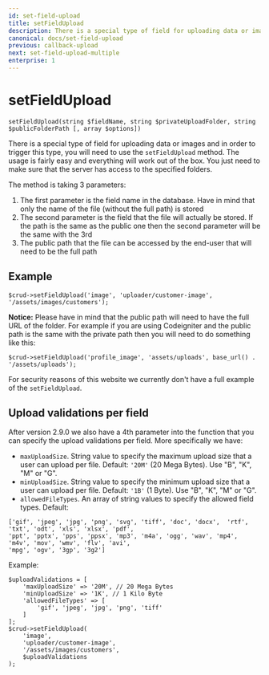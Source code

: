 ```yaml
---
id: set-field-upload
title: setFieldUpload
description: There is a special type of field for uploading data or images and in order to trigger this type, you will need to use the setFieldUpload method.
canonical: docs/set-field-upload
previous: callback-upload
next: set-field-upload-multiple
enterprise: 1
---
```


# setFieldUpload

<pre><code class="language-php">setFieldUpload(string $fieldName, string $privateUploadFolder, string $publicFolderPath [, array $options])</code></pre>
There is a special type of field for uploading data or images and in order to trigger this type, you will need to use the <code>setFieldUpload</code> method. The usage is fairly easy and everything will work out of the box. You just need to make sure that the server has access to the specified folders.

The method is taking 3 parameters:
<ol>
	<li>The first parameter is the field name in the database. Have in mind that only the name of the file (without the full path) is stored</li>
	<li>The second parameter is the field that the file will actually be stored. If the path is the same as the public one then the second parameter will be the same with the 3rd</li>
	<li>The public path that the file can be accessed by the end-user that will need to be the full path</li>
</ol>

## Example
<pre><code class="language-php">$crud->setFieldUpload('image', 'uploader/customer-image', '/assets/images/customers');</code></pre>

<strong>Notice:</strong> Please have in mind that the public path will need to have the full URL of the folder. For example if you are using Codeigniter and the public path is the same with the private path then you will need to do something like this:

<pre><code class="language-php">$crud->setFieldUpload('profile_image', 'assets/uploads', base_url() . '/assets/uploads');</code></pre>

For security reasons of this website we currently don't have a full example of the <code>setFieldUpload</code>.

## Upload validations per field

After version 2.9.0 we also have a 4th parameter into the function that you can specify the upload validations per field. More specifically we have:

 - `maxUploadSize`. String value to specify the maximum upload size that a user can upload per file. Default: `'20M'` (20 Mega Bytes). Use "B", "K", "M" or "G". 
 - `minUploadSize`. String value to specify the minimum upload size that a user can upload per file. Default: `'1B'` (1 Byte). Use "B", "K", "M" or "G".
 - `allowedFileTypes`. An array of string values to specify the allowed field types. Default:
```
['gif', 'jpeg', 'jpg', 'png', 'svg', 'tiff', 'doc', 'docx',  'rtf', 'txt', 'odt', 'xls', 'xlsx', 'pdf',
'ppt', 'pptx', 'pps', 'ppsx', 'mp3', 'm4a', 'ogg', 'wav', 'mp4', 'm4v', 'mov', 'wmv', 'flv', 'avi',
'mpg', 'ogv', '3gp', '3g2']
```

Example:

<pre><code class="language-php">$uploadValidations = [
    'maxUploadSize' => '20M', // 20 Mega Bytes
    'minUploadSize' => '1K', // 1 Kilo Byte
    'allowedFileTypes' => [
        'gif', 'jpeg', 'jpg', 'png', 'tiff'
    ]
];
$crud->setFieldUpload(
    'image', 
    'uploader/customer-image', 
    '/assets/images/customers', 
    $uploadValidations
);</code></pre>

